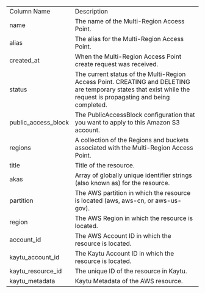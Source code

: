 <table>
	<tr><td>Column Name</td><td>Description</td></tr>
	<tr><td>name</td><td>The name of the Multi-Region Access Point.</td></tr>
	<tr><td>alias</td><td>The alias for the Multi-Region Access Point.</td></tr>
	<tr><td>created_at</td><td>When the Multi-Region Access Point create request was received.</td></tr>
	<tr><td>status</td><td>The current status of the Multi-Region Access Point. CREATING and DELETING are temporary states that exist while the request is propagating and being completed.</td></tr>
	<tr><td>public_access_block</td><td>The PublicAccessBlock configuration that you want to apply to this Amazon S3 account.</td></tr>
	<tr><td>regions</td><td>A collection of the Regions and buckets associated with the Multi-Region Access Point.</td></tr>
	<tr><td>title</td><td>Title of the resource.</td></tr>
	<tr><td>akas</td><td>Array of globally unique identifier strings (also known as) for the resource.</td></tr>
	<tr><td>partition</td><td>The AWS partition in which the resource is located (aws, aws-cn, or aws-us-gov).</td></tr>
	<tr><td>region</td><td>The AWS Region in which the resource is located.</td></tr>
	<tr><td>account_id</td><td>The AWS Account ID in which the resource is located.</td></tr>
	<tr><td>kaytu_account_id</td><td>The Kaytu Account ID in which the resource is located.</td></tr>
	<tr><td>kaytu_resource_id</td><td>The unique ID of the resource in Kaytu.</td></tr>
	<tr><td>kaytu_metadata</td><td>Kaytu Metadata of the AWS resource.</td></tr>
</table>